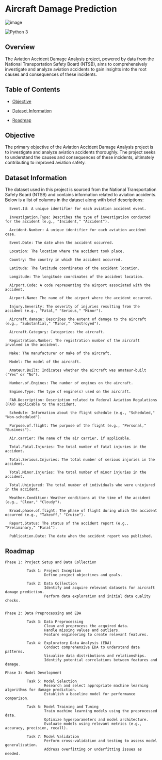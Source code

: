 # Aircraft Damage Prediction

![image](https://github.com/ShreyaPatil1199/Aircraft_Damage_Prediction/assets/135635788/272750da-7b60-4639-b269-9185fab11b07)

![Python 3](https://img.shields.io/badge/Python-3-blue.svg)

## Overview

The Aviation Accident Damage Analysis project, powered by data from the National Transportation Safety Board (NTSB), aims to comprehensively investigate and analyze aviation accidents to gain insights into the root causes and consequences of these incidents.

## Table of Contents

  - [Objective](#objective)
    
  - [Dataset Information](#dataset-information)

  - [Roadmap](#roadmap)

## Objective

The primary objective of the Aviation Accident Damage Analysis project is to investigate and analyze aviation accidents thoroughly. The project seeks to understand the causes and consequences of these incidents, ultimately contributing to improved aviation safety.

## Dataset Information

The dataset used in this project is sourced from the National Transportation Safety Board (NTSB) and contains information related to aviation accidents. Below is a list of columns in the dataset along with brief descriptions:

      Event.Id: A unique identifier for each aviation accident event.
      
      Investigation.Type: Describes the type of investigation conducted for the accident (e.g., "Incident," "Accident").
      
      Accident.Number: A unique identifier for each aviation accident case.
      
      Event.Date: The date when the accident occurred.
      
      Location: The location where the accident took place.
      
      Country: The country in which the accident occurred.
      
      Latitude: The latitude coordinates of the accident location.
      
      Longitude: The longitude coordinates of the accident location.
      
      Airport.Code: A code representing the airport associated with the accident.
      
      Airport.Name: The name of the airport where the accident occurred.
      
      Injury.Severity: The severity of injuries resulting from the accident (e.g., "Fatal," "Serious," "Minor").
      
      Aircraft.damage: Describes the extent of damage to the aircraft (e.g., "Substantial," "Minor," "Destroyed").
      
      Aircraft.Category: Categorizes the aircraft.
      
      Registration.Number: The registration number of the aircraft involved in the accident.
      
      Make: The manufacturer or make of the aircraft.
      
      Model: The model of the aircraft.
      
      Amateur.Built: Indicates whether the aircraft was amateur-built ("Yes" or "No").
      
      Number.of.Engines: The number of engines on the aircraft.
      
      Engine.Type: The type of engine(s) used on the aircraft.
      
      FAR.Description: Description related to Federal Aviation Regulations (FAR) applicable to the accident.
      
      Schedule: Information about the flight schedule (e.g., "Scheduled," "Non-scheduled").
      
      Purpose.of.flight: The purpose of the flight (e.g., "Personal," "Business").
      
      Air.carrier: The name of the air carrier, if applicable.
      
      Total.Fatal.Injuries: The total number of fatal injuries in the accident.
      
      Total.Serious.Injuries: The total number of serious injuries in the accident.
      
      Total.Minor.Injuries: The total number of minor injuries in the accident.
      
      Total.Uninjured: The total number of individuals who were uninjured in the accident.
      
      Weather.Condition: Weather conditions at the time of the accident (e.g., "Clear," "Cloudy").
      
      Broad.phase.of.flight: The phase of flight during which the accident occurred (e.g., "Takeoff," "Cruise").
      
      Report.Status: The status of the accident report (e.g., "Preliminary," "Final").
      
      Publication.Date: The date when the accident report was published.

## Roadmap

    Phase 1: Project Setup and Data Collection
          
              Task 1: Project Inception
                      Define project objectives and goals.
                      
              Task 2: Data Collection
                      Identify and acquire relevant datasets for aircraft damage prediction.
                      Perform data exploration and initial data quality checks.

        
    Phase 2: Data Preprocessing and EDA
    
              Task 3: Data Preprocessing
                      Clean and preprocess the acquired data.
                      Handle missing values and outliers.
                      Feature engineering to create relevant features.
                      
              Task 4: Exploratory Data Analysis (EDA)
                      Conduct comprehensive EDA to understand data patterns.
                      Visualize data distributions and relationships.
                      Identify potential correlations between features and damage.
                
    Phase 3: Model Development
    
              Task 5: Model Selection
                      Research and select appropriate machine learning algorithms for damage prediction.
                      Establish a baseline model for performance comparison.
                      
              Task 6: Model Training and Tuning
                      Train machine learning models using the preprocessed data.
                      Optimize hyperparameters and model architecture.
                      Evaluate models using relevant metrics (e.g., accuracy, precision, recall).
                      
              Task 7: Model Validation
                      Perform cross-validation and testing to assess model generalization.
                      Address overfitting or underfitting issues as needed.
